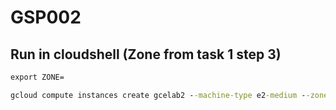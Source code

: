 # GSP002


## Run in cloudshell (Zone from task 1 step 3)
```cmd
export ZONE=
```
```cmd
gcloud compute instances create gcelab2 --machine-type e2-medium --zone $ZONE
